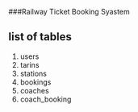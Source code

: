 ###Railway Ticket Booking Syastem
## list of tables 
1. users
2. tarins
3. stations
4. bookings
5. coaches
6. coach_booking
